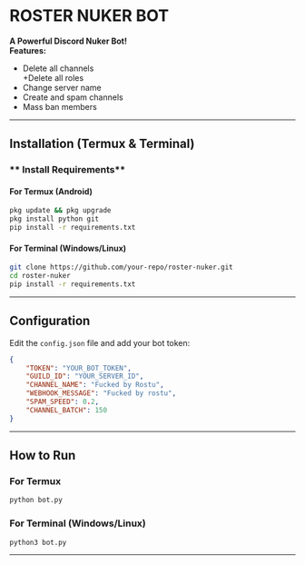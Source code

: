 # ROSTER NUKER BOT

**A Powerful Discord Nuker Bot!**  
**Features:**  
+ Delete all channels  
+Delete all roles  
+ Change server name  
+ Create and spam channels  
+ Mass ban members  

---

## Installation (Termux & Terminal)

### ** Install Requirements**
#### **For Termux (Android)**
```bash
pkg update && pkg upgrade
pkg install python git
pip install -r requirements.txt
```

#### **For Terminal (Windows/Linux)**
```bash
git clone https://github.com/your-repo/roster-nuker.git
cd roster-nuker
pip install -r requirements.txt
```

---

## **Configuration**
Edit the `config.json` file and add your bot token:

```json
{
    "TOKEN": "YOUR_BOT_TOKEN",
    "GUILD_ID": "YOUR_SERVER_ID",
    "CHANNEL_NAME": "Fucked by Rostu",
    "WEBHOOK_MESSAGE": "Fucked by rostu",
    "SPAM_SPEED": 0.2,
    "CHANNEL_BATCH": 150
}
```

---

##  **How to Run**
### **For Termux**
```bash
python bot.py
```
### **For Terminal (Windows/Linux)**
```bash
python3 bot.py
```

---